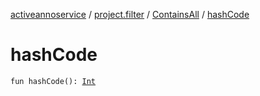 [activeannoservice](../../index.md) / [project.filter](../index.md) / [ContainsAll](index.md) / [hashCode](./hash-code.md)

# hashCode

`fun hashCode(): `[`Int`](https://kotlinlang.org/api/latest/jvm/stdlib/kotlin/-int/index.html)